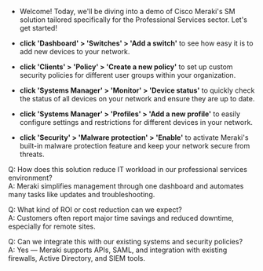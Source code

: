 - Welcome! Today, we'll be diving into a demo of Cisco Meraki's SM solution tailored specifically for the Professional Services sector. Let's get started!

- **click 'Dashboard' > 'Switches' > 'Add a switch'** to see how easy it is to add new devices to your network.

- **click 'Clients' > 'Policy' > 'Create a new policy'** to set up custom security policies for different user groups within your organization.

- **click 'Systems Manager' > 'Monitor' > 'Device status'** to quickly check the status of all devices on your network and ensure they are up to date.

- **click 'Systems Manager' > 'Profiles' > 'Add a new profile'** to easily configure settings and restrictions for different devices in your network.

- **click 'Security' > 'Malware protection' > 'Enable'** to activate Meraki's built-in malware protection feature and keep your network secure from threats.

Q: How does this solution reduce IT workload in our professional services environment?  
A: Meraki simplifies management through one dashboard and automates many tasks like updates and troubleshooting.

Q: What kind of ROI or cost reduction can we expect?  
A: Customers often report major time savings and reduced downtime, especially for remote sites.

Q: Can we integrate this with our existing systems and security policies?  
A: Yes — Meraki supports APIs, SAML, and integration with existing firewalls, Active Directory, and SIEM tools.